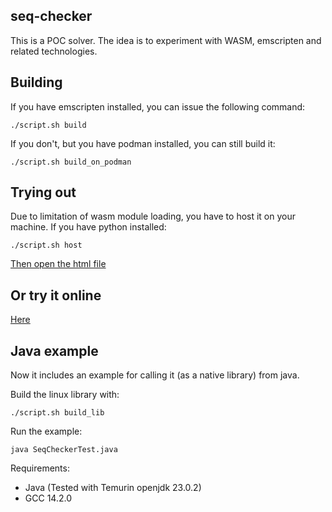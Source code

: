 seq-checker
----

This is a POC solver. The idea is to experiment with WASM, emscripten and related technologies.

Building
----

If you have emscripten installed, you can issue the following command:

```
./script.sh build
```

If you don't, but you have podman installed, you can still build it:
```
./script.sh build_on_podman
```

Trying out
----

Due to limitation of wasm module loading, you have to host it on your machine. If you have python installed:
```
./script.sh host
```

[Then open the html file](http://localhost:8000/test.html)

Or try it online
----

[Here](https://frontend-stash.s3.eu-central-1.amazonaws.com/seq-checker/test.html)

Java example
----

Now it includes an example for calling it (as a native library) from java.

Build the linux library with:

```
./script.sh build_lib
```

Run the example:

```
java SeqCheckerTest.java
```

Requirements:
- Java (Tested with Temurin openjdk 23.0.2)  
- GCC 14.2.0  